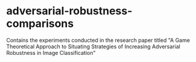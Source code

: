 # adversarial-robustness-comparisons
Contains the experiments conducted in the research paper titled "A Game Theoretical Approach to Situating Strategies of Increasing Adversarial Robustness in Image Classification"

